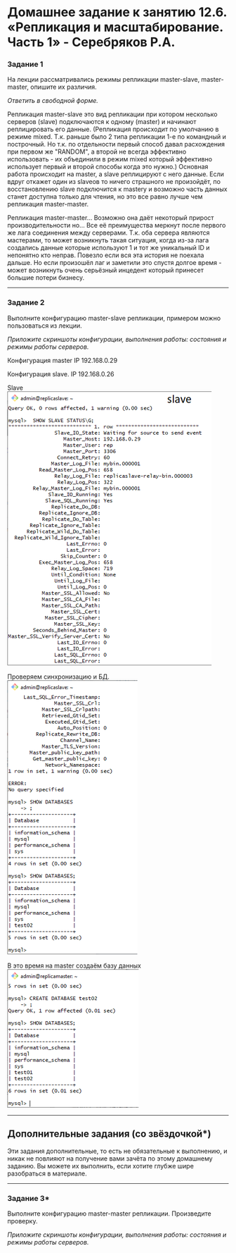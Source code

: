 # Домашнее задание к занятию 12.6. «Репликация и масштабирование. Часть 1» - Серебряков Р.А.

### Задание 1

На лекции рассматривались режимы репликации master-slave, master-master, опишите их различия.

*Ответить в свободной форме.*

Репликация master-slave это вид репликации при котором несколько серверов (slave) подключаются к одному (master) и начинают реплицировать его данные. 
(Репликация происходит по умолчанию в режиме mixed. Т.к. раньше было 2 типа репликации 1-е по командный и построчный. Но т.к. по отдельности первый способ давал расхождения при первом же "RANDOM", а второй не всегда эффективно использовать - их объединили в режим mixed который эффективно использует первый и второй способы когда это нужно.)
Основная работа происходит на  master, а slave реплицируют с него данные. Если вдруг откажет один из slaveов то ничего страшного не произойдёт, по восстановлению slave подключится к masterу и возможно часть данных станет доступна только для чтения, но это все равно лучше чем репликация master-master.

Репликация master-master... Возможно она даёт некоторый прирост производительности но... Все её преимущества меркнут после первого же лага соединения между серверами. Т.к. оба сервера являются мастерами, то может возникнуть такая ситуация, когда из-за лага создались данные которые используют 1 и тот же уникальный ID и непонятно кто неправ. Повезло если вся эта история не поехала дальше. Но если произошёл лаг и заметили это спустя долгое время - может возникнуть очень серьёзный инцедент который принесет большие потери бизнесу.

---

### Задание 2

Выполните конфигурацию master-slave репликации, примером можно пользоваться из лекции.

*Приложите скриншоты конфигурации, выполнения работы: состояния и режимы работы серверов.*

Конфигурация master
IP 192.168.0.29


Конфигурация slave. 
IP 192.168.0.26

Slave
![](img/2.1.png)


Проверяем синхронизацию и БД.
![](img/2.2.png)


В это время на master создаём базу данных
![](img/2.3.png)



---

## Дополнительные задания (со звёздочкой*)
Эти задания дополнительные, то есть не обязательные к выполнению, и никак не повлияют на получение вами зачёта по этому домашнему заданию. Вы можете их выполнить, если хотите глубже шире разобраться в материале.

---

### Задание 3* 

Выполните конфигурацию master-master репликации. Произведите проверку.

*Приложите скриншоты конфигурации, выполнения работы: состояния и режимы работы серверов.*




